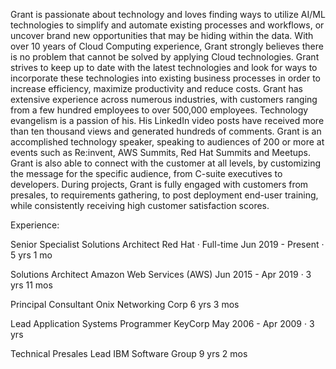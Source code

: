 Grant is passionate about technology and loves finding ways to utilize AI/ML technologies to simplify and automate 
existing processes and workflows, or uncover brand new opportunities that may be hiding within the data. 
With over 10 years of Cloud Computing experience, Grant strongly believes there is no problem that cannot be solved by applying Cloud technologies. 
Grant strives to keep up to date with the latest technologies and look for ways to incorporate these technologies into existing business processes in order to increase efficiency, maximize productivity and reduce costs.
Grant has extensive experience across numerous industries, with customers ranging from a few hundred employees to over 500,000 employees. 
Technology evangelism is a passion of his. His LinkedIn video posts have received more than ten thousand views and generated hundreds of comments. 
Grant is an accomplished technology speaker, speaking to audiences of 200 or more at events such as Re:invent, AWS Summits, Red Hat Summits and Meetups.
Grant is also able to connect with the customer at all levels, by customizing the message for the specific audience, from C-suite executives to developers. 
During projects, Grant is fully engaged with customers from presales, to requirements gathering, to post deployment end-user training, while consistently receiving high customer satisfaction scores.

Experience:

Senior Specialist Solutions Architect
Red Hat · Full-time
Jun 2019 - Present · 5 yrs 1 mo

Solutions Architect
Amazon Web Services (AWS)
Jun 2015 - Apr 2019 · 3 yrs 11 mos

Principal Consultant
Onix Networking Corp
6 yrs 3 mos

Lead Application Systems Programmer
KeyCorp
May 2006 - Apr 2009 · 3 yrs

Technical Presales Lead
IBM Software Group
9 yrs 2 mos
